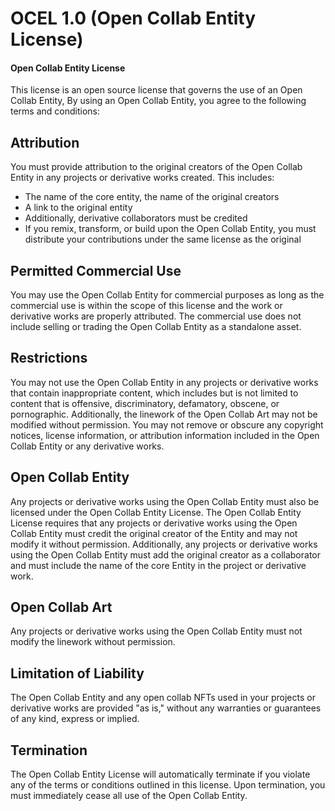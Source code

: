 # OCEL 1.0 (Open Collab Entity License)

#### Open Collab Entity License
This license is an open source license that governs the use of an Open Collab Entity, 
By using an Open Collab Entity, you agree to the following terms and conditions:


## Attribution
 You must provide attribution to the original creators of the Open Collab Entity 
    in any projects or derivative works created. 
    This includes:
    
  - The name of the core entity, the name of the original creators 
  - A link to the original entity
  - Additionally, derivative collaborators must be credited 
  - If you remix, transform, or build upon the Open Collab Entity, you must distribute your contributions 
    under the same license as the original
    
 ## Permitted Commercial Use
   You may use the Open Collab Entity for commercial purposes as long as the commercial 
   use is within the scope of this license and the work or derivative works are properly attributed.
   The commercial use does not include selling or trading the Open Collab Entity as a standalone asset.
    

 ## Restrictions
    
    
   You may not use the Open Collab Entity in any projects or derivative works that 
    contain inappropriate content, which includes but is not limited to content that is 
    offensive, discriminatory, defamatory, obscene, or pornographic. Additionally, the 
    linework of the Open Collab Art may not be modified without permission.
    You may not remove or obscure any copyright notices, 
    license information, or attribution information included in the Open Collab Entity or
    any derivative works.


 ## Open Collab Entity
   Any projects or derivative works using the Open Collab Entity must also be licensed under the 
    Open Collab Entity License. The Open Collab Entity License requires that any projects or 
    derivative works using the Open Collab Entity must credit the original creator of the
    Entity and may not modify it without permission. Additionally, any projects or derivative works 
    using the Open Collab Entity must add the original creator as a collaborator and must include 
    the name of the core Entity in the project or derivative work.

 ## Open Collab Art
   Any projects or derivative works using the Open Collab Entity must not modify the linework without permission.

 ## Limitation of Liability
   The Open Collab Entity and any open collab NFTs used in your projects or derivative works are 
    provided "as is," without any warranties or guarantees of any kind, express or implied.

 ## Termination
   The Open Collab Entity License will automatically terminate if you violate any of the terms
    or conditions outlined in this license. Upon termination, you must immediately cease all use of the Open Collab Entity.
